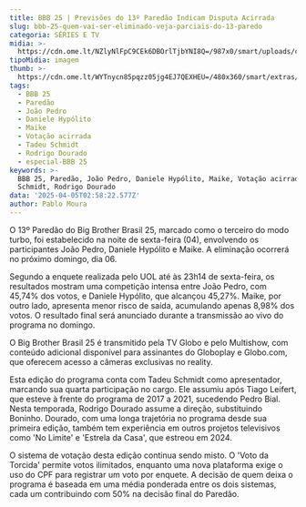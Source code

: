 ```yaml
---
title: BBB 25 | Previsões do 13º Paredão Indicam Disputa Acirrada
slug: bbb-25-quem-vai-ser-eliminado-veja-parciais-do-13-paredo
categoria: SÉRIES E TV
midia: >-
  https://cdn.ome.lt/NZlyNlFpC9CEk6DBOrlTjbYNI8Q=/987x0/smart/uploads/conteudo/fotos/bbb25-joao-pedro-indicado.jpg
tipoMidia: imagem
thumb: >-
  https://cdn.ome.lt/WYTnycn85pqzz05jg4EJ7QEXHEU=/480x360/smart/extras/conteudos/bbb25-joao-pedro-indicado-peq.jpg
tags:
  - BBB 25
  - Paredão
  - João Pedro
  - Daniele Hypólito
  - Maike
  - Votação acirrada
  - Tadeu Schmidt
  - Rodrigo Dourado
  - especial-BBB 25
keywords: >-
  BBB 25, Paredão, João Pedro, Daniele Hypólito, Maike, Votação acirrada, Tadeu
  Schmidt, Rodrigo Dourado
data: '2025-04-05T02:58:22.577Z'
author: Pablo Moura
---
```


O 13º Paredão do Big Brother Brasil 25, marcado como o terceiro do modo turbo, foi estabelecido na noite de sexta-feira (04), envolvendo os participantes João Pedro, Daniele Hypólito e Maike. A eliminação ocorrerá no próximo domingo, dia 06.

Segundo a enquete realizada pelo UOL até às 23h14 de sexta-feira, os resultados mostram uma competição intensa entre João Pedro, com 45,74% dos votos, e Daniele Hypólito, que alcançou 45,27%. Maike, por outro lado, apresenta menor risco de saída, acumulando apenas 8,98% dos votos. O resultado final será anunciado durante a transmissão ao vivo do programa no domingo.

O Big Brother Brasil 25 é transmitido pela TV Globo e pelo Multishow, com conteúdo adicional disponível para assinantes do Globoplay e Globo.com, que oferecem acesso a câmeras exclusivas no reality.

Esta edição do programa conta com Tadeu Schmidt como apresentador, marcando sua quarta participação no cargo. Ele assumiu após Tiago Leifert, que esteve à frente do programa de 2017 a 2021, sucedendo Pedro Bial. Nesta temporada, Rodrigo Dourado assume a direção, substituindo Boninho. Dourado, com uma longa trajetória no programa desde sua primeira edição, também tem experiência em outros projetos televisivos como 'No Limite' e 'Estrela da Casa', que estreou em 2024.

O sistema de votação desta edição continua sendo misto. O 'Voto da Torcida' permite votos ilimitados, enquanto uma nova plataforma exige o uso do CPF para registrar um voto por enquete. A decisão de quem deixa o programa é baseada em uma média ponderada entre os dois sistemas, cada um contribuindo com 50% na decisão final do Paredão.

